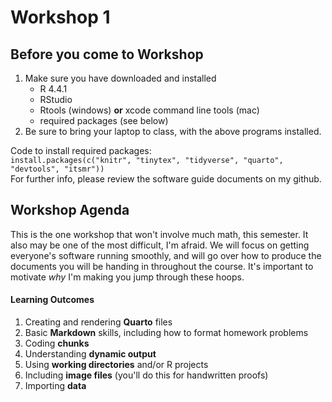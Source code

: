 # Workshop 1

## Before you come to Workshop

1. Make sure you have downloaded and installed 
    - R 4.4.1
    - RStudio
    - Rtools (windows) **or** xcode command line tools (mac)
    - required packages (see below)
2. Be sure to bring your laptop to class, with the above programs installed.

Code to install required packages: \
`install.packages(c("knitr", "tinytex", "tidyverse", "quarto", "devtools", "itsmr"))` \
For further info, please review the software guide documents on my github.

## Workshop Agenda

This is the one workshop that won't involve much math, this semester. It also may be one of the most difficult, I'm afraid. We will focus on getting everyone's software running smoothly, and will go over how to produce the documents you will be handing in throughout the course. It's important to motivate *why* I'm making you jump through these hoops. 

#### Learning Outcomes
1. Creating and rendering **Quarto** files
2. Basic **Markdown** skills, including how to format homework problems
3. Coding **chunks**
4. Understanding **dynamic output**
5. Using **working directories** and/or R projects
6. Including **image files** (you'll do this for handwritten proofs)
7. Importing **data**





